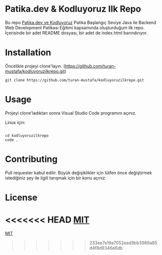 # Patika.dev & Kodluyoruz Ilk Repo

Bu repo [Patika.dev ve Kodluyoruz](https://patika.dev) Patika Başlangıç Seviye Java ile Backend Web Development Patikası Eğitimi kapsamında oluşturduğum ilk repo. İçerisinde bir adet README dosyası, bir adet de index.html barındırıyor.

# Installation

Öncelikle projeyi clone'layın. (https://github.com/turan-mustafa/kodluyoruzilkrepo.git)

```
git clone https://github.com/turan-mustafa/kodluyoruzilkrepo.git
```

# Usage

Projeyi clone'ladıktan sonra Visual Studio Code programını açınız.

Linux için:

```

cd kodluyoruzilkrepo
code .

```


# Contributing

Pull requester kabul edilir. Büyük değişiklikler için lütfen önce değiştirmek istediğiniz şey ile ilgili tarışmak için bir konu açınız.

# License

<<<<<<< HEAD
[MIT](https://choosealicense.com/licenses/mit/)
=======
[MIT](https://choosealicense.com/licenses/mit/)
>>>>>>> 233ee7e19a7052eed9bb3989a85d4f8d9346e6db
